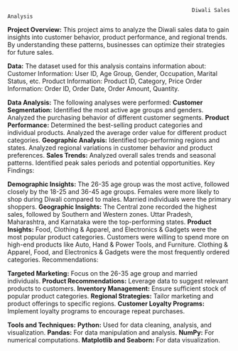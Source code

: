                                                               Diwali Sales Analysis
**Project Overview:**
This project aims to analyze the Diwali sales data to gain insights into customer behavior, product performance, and regional trends. By understanding these patterns, businesses can optimize their strategies for future sales.

**Data:**
The dataset used for this analysis contains information about:
Customer Information: User ID, Age Group, Gender, Occupation, Marital Status, etc.
Product Information: Product ID, Category, Price
Order Information: Order ID, Order Date, Order Amount, Quantity.

**Data Analysis:**
The following analyses were performed:
**Customer Segmentation:**
Identified the most active age groups and genders.
Analyzed the purchasing behavior of different customer segments.
**Product Performance:**
Determined the best-selling product categories and individual products.
Analyzed the average order value for different product categories.
**Geographic Analysis:**
Identified top-performing regions and states.
Analyzed regional variations in customer behavior and product preferences.
**Sales Trends:**
Analyzed overall sales trends and seasonal patterns.
Identified peak sales periods and potential opportunities.
Key Findings:

**Demographic Insights:**
The 26-35 age group was the most active, followed closely by the 18-25 and 36-45 age groups.
Females were more likely to shop during Diwali compared to males.
Married individuals were the primary shoppers.
**Geographic Insights:**
The Central zone recorded the highest sales, followed by Southern and Western zones.
Uttar Pradesh, Maharashtra, and Karnataka were the top-performing states.
**Product Insights:**
Food, Clothing & Apparel, and Electronics & Gadgets were the most popular product categories.
Customers were willing to spend more on high-end products like Auto, Hand & Power Tools, and Furniture.
Clothing & Apparel, Food, and Electronics & Gadgets were the most frequently ordered categories.
Recommendations:

**Targeted Marketing:** Focus on the 26-35 age group and married individuals.
**Product Recommendations:** Leverage data to suggest relevant products to customers.
**Inventory Management:** Ensure sufficient stock of popular product categories.
**Regional Strategies:**  Tailor marketing and product offerings to specific regions.
**Customer Loyalty Programs:** Implement loyalty programs to encourage repeat purchases.

**Tools and Techniques:**
**Python:** Used for data cleaning, analysis, and visualization.
**Pandas:** For data manipulation and analysis.
**NumPy:** For numerical computations.
**Matplotlib and Seaborn:** For data visualization.

 
